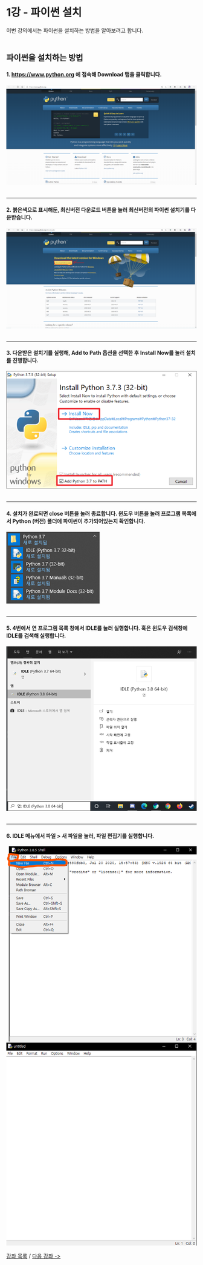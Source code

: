 # 1강 - 파이썬 설치
이번 강의에서는 파이썬을 설치하는 방법을 알아보려고 합니다.
</br></br>
## 파이썬을 설치하는 방법
#### 1. https://www.python.org 에 접속해 Download 탭을 클릭합니다.
![screenshot1](pythonorg01.png)</br></br>
***
#### 2. 붉은색으로 표시해둔, 최신버전 다운로드 버튼을 눌러 최신버전의 파이썬 설치기를 다운받습니다.
![screenshot2](pythonorg02-download.png)</br></br>
***
#### 3. 다운받은 설치기를 실행해, Add to Path 옵션을 선택한 후 Install Now를 눌러 설치를 진행합니다.
![screenshot3](pythonorg03-install.png)</br></br>
***
#### 4. 설치가 완료되면 close 버튼을 눌러 종료합니다. 윈도우 버튼을 눌러 프로그램 목록에서 Python (버전) 폴더에 파이썬이 추가되어있는지 확인합니다.
![screenshot3](pythonorg04-check.png)</br></br>
***
#### 5. 4번에서 연 프로그램 목록 창에서 IDLE를 눌러 실행합니다. 혹은 윈도우 검색창에 IDLE를 검색해 실행합니다.
![screenshot3](pythonorg05-idle.png)</br></br>
***
#### 6. IDLE 메뉴에서 파일 > 새 파일을 눌러, 파일 편집기를 실행합니다.
![screenshot3](pythonorg06-idle-newfile.png)
![screenshot3](pythonorg06-idle-newfile2.png)

[강좌 목록](../README.md) /
[다음 강좌 ->](../../Basics/02-variables_and_types/README.md)

